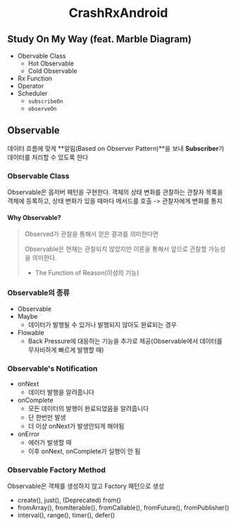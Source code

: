 <h1 align="center"> CrashRxAndroid </h1>

<h2> Study On My Way (feat. Marble Diagram) </h2>

- Obervable Class
    - Hot Observable
    - Cold Observable
- Rx Function
- Operator
- Scheduler
    - ``subscribeOn``
    - ``observeOn``

<h2> Observable </h2>

데이터 흐름에 맞게 **알림(Based on Observer Pattern)**을 보내 **Subscriber**가 데이터를 처리할 수 있도록 한다

<h3> Observable Class </h3>

Observable은 옵저버 패턴을 구현한다. 객체의 상태 변화를 관찰하는 관찰자 목록을 객체에 등록하고,
상태 변화가 있을 때마다 메서드를 호출 -> 관찰자에게 변화를 통지

<h4> Why Observable? </h4>

> Observed가 관찰을 통해서 얻은 결과를 의미한다면
>
> Observable은 현재는 관찰되지 않았지만 이론을 통해서 앞으로 관찰할 가능성을 의미한다.
> - The Function of Reason(이성의 기능)

<h3> Observable의 종류 </h3>

- Observable
- Maybe
    - 데이터가 발행될 수 있거나 발행되지 않아도 완료되는 경우
- Flowable
    - Back Pressure에 대응하는 기능을 추가로 제공(Observable에서 데이터를 무자비하게 빠르게 발행할 때)

<h3> Observable's Notification </h3>

- onNext
    - 데이터 발행을 알려줍니다
- onComplete
    - 모든 데이터의 발행이 완료되었음을 알려줍니다
    - 단 한번만 발생
    - 더 이상 onNext가 발생안되게 해야됨
- onError
    - 에러가 발생할 때
    - 이후 onNext, onComplete가 실행이 안 됨

<h3> Observable Factory Method </h3>

Observable은 객체를 생성하지 않고 Factory 패턴으로 생성

- create(), just(), (Deprecated) from()
- fromArray(), fromIterable(), fromCallable(), fromFuture(), fromPublisher()
- interval(), range(), timer(), defer()



